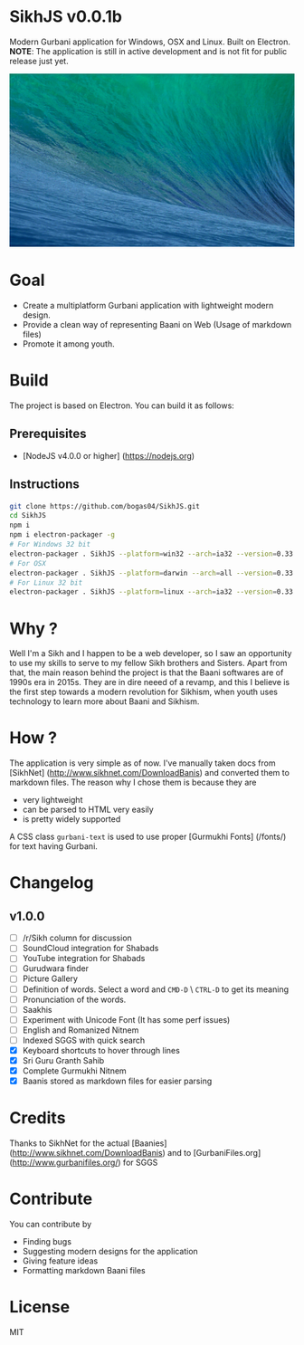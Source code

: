 SikhJS v0.0.1b
==
Modern Gurbani application for Windows, OSX and Linux. Built on Electron.
**NOTE**: The application is still in active development and is not fit for public release just yet.

![Screencast on OSX](assets/OSX.gif)

Goal
==
* Create a multiplatform Gurbani application with lightweight modern design.
* Provide a clean way of representing Baani on Web (Usage of markdown files)
* Promote it among youth.

Build
==
The project is based on Electron. You can build it as follows:

## Prerequisites
  * [NodeJS v4.0.0 or higher] (https://nodejs.org)

## Instructions
```bash
git clone https://github.com/bogas04/SikhJS.git
cd SikhJS
npm i
npm i electron-packager -g
# For Windows 32 bit
electron-packager . SikhJS --platform=win32 --arch=ia32 --version=0.33.1
# For OSX 
electron-packager . SikhJS --platform=darwin --arch=all --version=0.33.1
# For Linux 32 bit
electron-packager . SikhJS --platform=linux --arch=ia32 --version=0.33.1
```

Why ?
==
Well I'm a Sikh and I happen to be a web developer, so I saw an opportunity to use my skills to serve to my fellow Sikh brothers and Sisters.
Apart from that, the main reason behind the project is that the Baani softwares are of 1990s era in 2015s.
They are in dire neeed of a revamp, and this I believe is the first step towards a modern revolution for Sikhism, when youth uses technology to
learn more about Baani and Sikhism.

How ?
==
The application is very simple as of now. I've manually taken docs from [SikhNet] (http://www.sikhnet.com/DownloadBanis) 
and converted them to markdown files. The reason why I chose them is because they are 
  * very lightweight
  * can be parsed to HTML very easily
  * is pretty widely supported

A CSS class `gurbani-text` is used to use proper [Gurmukhi Fonts] (/fonts/) for text having Gurbani.

Changelog
==
## v1.0.0
  - [ ] /r/Sikh column for discussion
  - [ ] SoundCloud integration for Shabads
  - [ ] YouTube integration for Shabads
  - [ ] Gurudwara finder
  - [ ] Picture Gallery
  - [ ] Definition of words. Select a word and `CMD-D` \ `CTRL-D` to get its meaning
  - [ ] Pronunciation of the words.
  - [ ] Saakhis 
  - [ ] Experiment with Unicode Font (It has some perf issues)
  - [ ] English and Romanized Nitnem
  - [ ] Indexed SGGS with quick search
  - [x] Keyboard shortcuts to hover through lines
  - [x] Sri Guru Granth Sahib
  - [x] Complete Gurmukhi Nitnem
  - [x] Baanis stored as markdown files for easier parsing

Credits
==
Thanks to SikhNet for the actual [Baanies] (http://www.sikhnet.com/DownloadBanis) and to [GurbaniFiles.org] (http://www.gurbanifiles.org/) for SGGS

Contribute
==
You can contribute by 
* Finding bugs
* Suggesting modern designs for the application
* Giving feature ideas
* Formatting markdown Baani files

License
==
MIT

